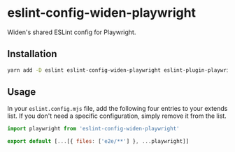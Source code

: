 # eslint-config-widen-playwright

Widen's shared ESLint config for Playwright.

## Installation

```bash
yarn add -D eslint eslint-config-widen-playwright eslint-plugin-playwright
```

## Usage

In your `eslint.config.mjs` file, add the following four entries to your extends
list. If you don't need a specific configuration, simply remove it from the
list.

```js
import playwright from 'eslint-config-widen-playwright'

export default [...[{ files: ['e2e/**'] }, ...playwright]]
```
